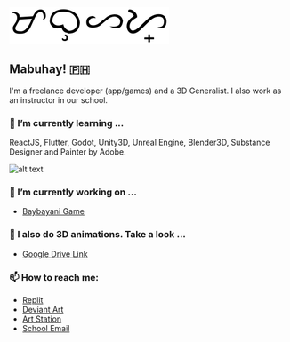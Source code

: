 ![alt text](https://raw.githubusercontent.com/mjsolidarios/mjsolidarios/master/mabuhay.svg "Mabuhay Text")
## Mabuhay! 🇵🇭

I'm a freelance developer (app/games) and a 3D Generalist. I also work as an instructor in our school.

### 🌱 I’m currently learning ...
ReactJS, Flutter, Godot, Unity3D, Unreal Engine, Blender3D, Substance Designer and Painter by Adobe.

![alt text](https://raw.githubusercontent.com/mjsolidarios/mjsolidarios/master/tools.svg "Tools")

### 🔭 I’m currently working on ...
* [Baybayani Game](https://open.codecks.io/baybayani)

### 🔭 I also do 3D animations. Take a look ...
* [Google Drive Link](https://drive.google.com/drive/folders/1lEmA0v16xJ7GVYZLfPBQYXXBORYuGQoJ?usp=sharing)

### 📫 How to reach me:
* [Replit](https://replit.com/@mjsolidarios)
* [Deviant Art](https://www.deviantart.com/maxpathspotter)
* [Art Station](https://www.artstation.com/mjsolidarios)
* [School Email](mailto:mjsolidarios@wvsu.edu.ph)


<!--
**mjsolidarios/mjsolidarios** is a ✨ _special_ ✨ repository because its `README.md` (this file) appears on your GitHub profile.

Here are some ideas to get you started:

- 🔭 I’m currently working on ...
- 🌱 I’m currently learning ...
- 👯 I’m looking to collaborate on ...
- 🤔 I’m looking for help with ...
- 💬 Ask me about ...
- 📫 How to reach me: ...
- 😄 Pronouns: ...
- ⚡ Fun fact: ...
-->
